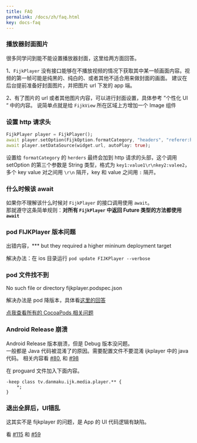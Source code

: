 ```yaml
---
title: FAQ
permalink: /docs/zh/faq.html
key: docs-faq
---
```


### 播放器封面图片
很多同学问到能不能设置播放器封面，这里给两方面回答。

1、`FijkPlayer` 没有接口能够在不播放视频的情况下获取其中某一帧画面内容。视频的第一帧可能是纯黑的、纯白的、或者其他不适合用来做封面的画面。
建议在后台提前准备好封面图片，并把图片 url 下发的 app 端。

2、有了图片的 url 或者其他图片内容，可以进行封面设置，具体参考 ”个性化 UI “ 中的内容。 说简单点就是给 `FijkView` 所在区域上方增加一个 Image 组件

### 设置 http 请求头

```dart
FijkPlayer player = FijkPlayer();
await player.setOption(FijkOption.formatCategory, "headers", "referer:https://blog.befovy.com\r\nhost:https://github.com");
await player.setDataSource(widget.url, autoPlay: true);
```

设置给 `formatCategory` 的 `herders` 最终会加到 http 请求的头部，这个调用 setOption 的第三个参数是 String 类型，格式为 `key1:value1\r\nkey2:valee2`，多个 key value 对之间用 `\r\n` 隔开，key 和 value 之间用 `:` 隔开。


### 什么时候该 await

如果你不理解该什么时候对 `FijkPlayer` 的接口调用使用 `await`。  
那就遵守这条简单规则：**对所有 `FijkPlayer` 中返回 Future 类型的方法都使用 `await`**


### pod FIJKPlayer 版本问题

出错内容，*** but they required a higher mininum deployment target

解决办法：在 ios 目录运行 `pod update FIJKPlayer --verbose`


### pod 文件找不到

No such file or directory fijkplayer.podspec.json

解决办法是 pod 降版本，具体看[这里的回答](https://github.com/befovy/fijkplayer/issues/63#issuecomment-548752799)

[点我查看所有的 CocoaPods 相关问题](https://github.com/befovy/fijkplayer/issues?utf8=%E2%9C%93&q=label%3ACocoaPods+)

### Android Release 崩溃

Android Release 版本崩溃，但是 Debug 版本没问题。  
一般都是 Java 代码被混淆了的原因。需要配置文件不要混淆 ijkplayer 中的 java 代码。
相关内容看 [#80](https://github.com/befovy/fijkplayer/issues/80), 和 [#98](https://github.com/befovy/fijkplayer/issues/98)

在 proguard 文件加入下面内容。
```
-keep class tv.danmaku.ijk.media.player.** {
    *;
}
```

### 退出全屏后，UI错乱

这其实不是 fijkplayer 的问题，是 App 的 UI 代码逻辑有缺陷。

看 [#115](https://github.com/befovy/fijkplayer/issues/115) 和 [#59](https://github.com/befovy/fijkplayer/issues/59)
